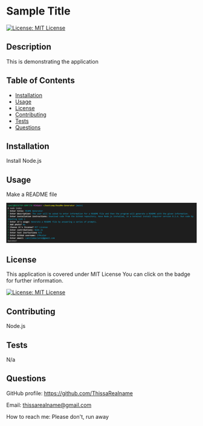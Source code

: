 
# Sample Title

[![License: MIT License](https://img.shields.io/badge/License-MIT_License-blue.svg)](https://opensource.org/licenses/MIT)

## Description
This is demonstrating the application

## Table of Contents
- [Installation](#installation)
- [Usage](#usage)
- [License](#license)
- [Contributing](#contributing)
- [Tests](#tests)
- [Questions](#questions)

## Installation
Install Node.js

## Usage
Make a README file

![This is a screenshot](./assets/images/screenshot.png)

## License
 This application is covered under MIT License
You can click on the badge for further information.

[![License: MIT License](https://img.shields.io/badge/License-MIT_License-blue.svg)](https://opensource.org/licenses/MIT)

## Contributing
Node.js

## Tests
N/a

## Questions
GitHub profile: https://github.com/ThissaRealname

Email: thissarealname@gmail.com

How to reach me: Please don't, run away


